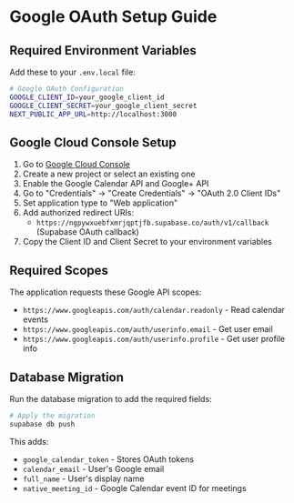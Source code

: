 # Google OAuth Setup Guide

## Required Environment Variables

Add these to your `.env.local` file:

```bash
# Google OAuth Configuration
GOOGLE_CLIENT_ID=your_google_client_id
GOOGLE_CLIENT_SECRET=your_google_client_secret
NEXT_PUBLIC_APP_URL=http://localhost:3000
```

## Google Cloud Console Setup

1. Go to [Google Cloud Console](https://console.cloud.google.com/)
2. Create a new project or select an existing one
3. Enable the Google Calendar API and Google+ API
4. Go to "Credentials" → "Create Credentials" → "OAuth 2.0 Client IDs"
5. Set application type to "Web application"
6. Add authorized redirect URIs:
   - `https://ngpywxuebfxmrjqptjfb.supabase.co/auth/v1/callback` (Supabase OAuth callback)
7. Copy the Client ID and Client Secret to your environment variables

## Required Scopes

The application requests these Google API scopes:
- `https://www.googleapis.com/auth/calendar.readonly` - Read calendar events
- `https://www.googleapis.com/auth/userinfo.email` - Get user email
- `https://www.googleapis.com/auth/userinfo.profile` - Get user profile info

## Database Migration

Run the database migration to add the required fields:

```bash
# Apply the migration
supabase db push
```

This adds:
- `google_calendar_token` - Stores OAuth tokens
- `calendar_email` - User's Google email
- `full_name` - User's display name
- `native_meeting_id` - Google Calendar event ID for meetings 